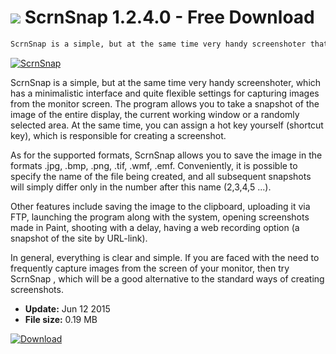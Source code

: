 # ![](https://cdn.softexe.net/static/icon/9/scrnsnap-6059.png) ScrnSnap 1.2.4.0 - Free Download

```sh
ScrnSnap is a simple, but at the same time very handy screenshoter that has a minimalistic interface and quite flexible settings for capturing images from the monitor screen
```
[![ScrnSnap](https:https://tse4.mm.bing.net/th?id=OIP.RBtNyhZTR19TYxk_Lq-tXgHaDu&pid=Api)](https://softexe.net/win/multimedia/graphics-design/scrnsnap:fRea.html)

ScrnSnap is a simple, but at the same time very handy screenshoter, which has a minimalistic interface and quite flexible settings for capturing images from the monitor screen. The program allows you to take a snapshot of the image of the entire display, the current working window or a randomly selected area. At the same time, you can assign a hot key yourself (shortcut key), which is responsible for creating a screenshot.

As for the supported formats, ScrnSnap allows you to save the image in the formats .jpg, .bmp, .png, .tif, .wmf, .emf. Conveniently, it is possible to specify the name of the file being created, and all subsequent snapshots will simply differ only in the number after this name (2,3,4,5 ...).

Other features include saving the image to the clipboard, uploading it via FTP, launching the program along with the system, opening screenshots made in Paint, shooting with a delay, having a web recording option (a snapshot of the site by URL-link).

In general, everything is clear and simple. If you are faced with the need to frequently capture images from the screen of your monitor, then try ScrnSnap , which will be a good alternative to the standard ways of creating screenshots.


- **Update:** Jun 12 2015
- **File size:** 0.19 MB

[![Download](https://cdn.softexe.net/static/img/download.png)](https://softexe.net/win/multimedia/graphics-design/scrnsnap:fRea.html)

